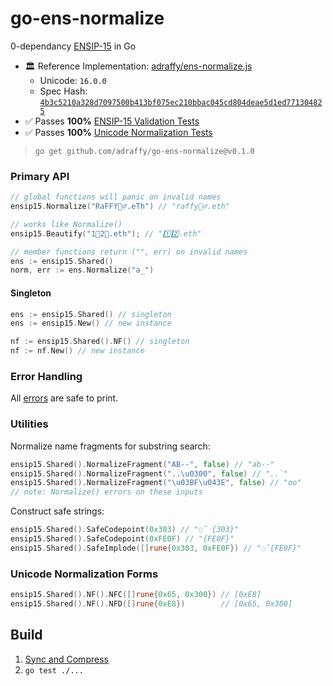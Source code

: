 # go-ens-normalize
0-dependancy [ENSIP-15](https://docs.ens.domains/ensip/15) in Go

* 🏛️ Reference Implementation: [adraffy/ens-normalize.js](https://github.com/adraffy/ens-normalize.js)
	* Unicode: `16.0.0`
	* Spec Hash: [`4b3c5210a328d7097500b413bf075ec210bbac045cd804deae5d1ed771304825`](https://github.com/adraffy/ens-normalize.js/blob/main/derive/output/spec.json)
* ✅️ Passes **100%** [ENSIP-15 Validation Tests](./ensip15/ensip15_test.go)
* ✅️ Passes **100%** [Unicode Normalization Tests](./nf/nf_test.go)

> `go get github.com/adraffy/go-ens-normalize@v0.1.0`

### Primary API

```go
// global functions will panic on invalid names
ensip15.Normalize("RaFFY🚴‍♂️.eTh") // "raffy🚴‍♂.eth"

// works like Normalize()
ensip15.Beautify("1⃣2⃣.eth"); // "1️⃣2️⃣.eth"

// member functions return ("", err) on invalid names
ens := ensip15.Shared()
norm, err := ens.Normalize("a_")
```

#### Singleton
```go
ens := ensip15.Shared() // singleton
ens := ensip15.New() // new instance

nf := ensip15.Shared().NF() // singleton
nf := nf.New() // new instance
```

### Error Handling

All [errors](./ensip15/errors.go) are safe to print.

### Utilities

Normalize name fragments for substring search:

```go
ensip15.Shared().NormalizeFragment("AB--", false) // "ab--"
ensip15.Shared().NormalizeFragment("..\u0300", false) // "..̀"
ensip15.Shared().NormalizeFragment("\u03BF\u043E", false) // "οо"
// note: Normalize() errors on these inputs
```

Construct safe strings:

```go
ensip15.Shared().SafeCodepoint(0x303) // "◌̃ {303}"
ensip15.Shared().SafeCodepoint(0xFE0F) // "{FE0F}"
ensip15.Shared().SafeImplode([]rune{0x303, 0xFE0F}) // "◌̃{FE0F}"
```

### Unicode Normalization Forms

```go
ensip15.Shared().NF().NFC([]rune{0x65, 0x300}) // [0xE8]
ensip15.Shared().NF().NFD([]rune{0xE8})        // [0x65, 0x300]
```

## Build

1. [Sync and Compress](./compress/)
1. `go test ./...`

